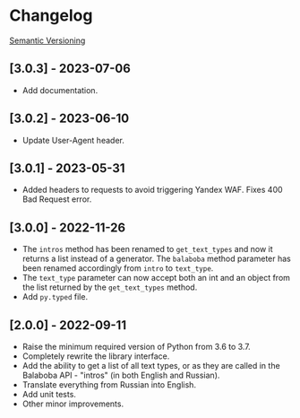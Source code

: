 # Changelog

[Semantic Versioning](https://semver.org/)

## [3.0.3] - 2023-07-06

- Add documentation.

## [3.0.2] - 2023-06-10

- Update User-Agent header.

## [3.0.1] - 2023-05-31

- Added headers to requests to avoid triggering Yandex WAF. Fixes 400 Bad Request error.

## [3.0.0] - 2022-11-26

- The `intros` method has been renamed to `get_text_types` and now it returns a list instead of a generator. The `balaboba` method parameter has been renamed accordingly from `intro` to `text_type`.
- The `text_type` parameter can now accept both an int and an object from the list returned by the `get_text_types` method.
- Add `py.typed` file.

## [2.0.0] - 2022-09-11

- Raise the minimum required version of Python from 3.6 to 3.7.
- Completely rewrite the library interface.
- Add the ability to get a list of all text types, or as they are called in the Balaboba API - "intros" (in both English and Russian).
- Translate everything from Russian into English.
- Add unit tests.
- Other minor improvements.
